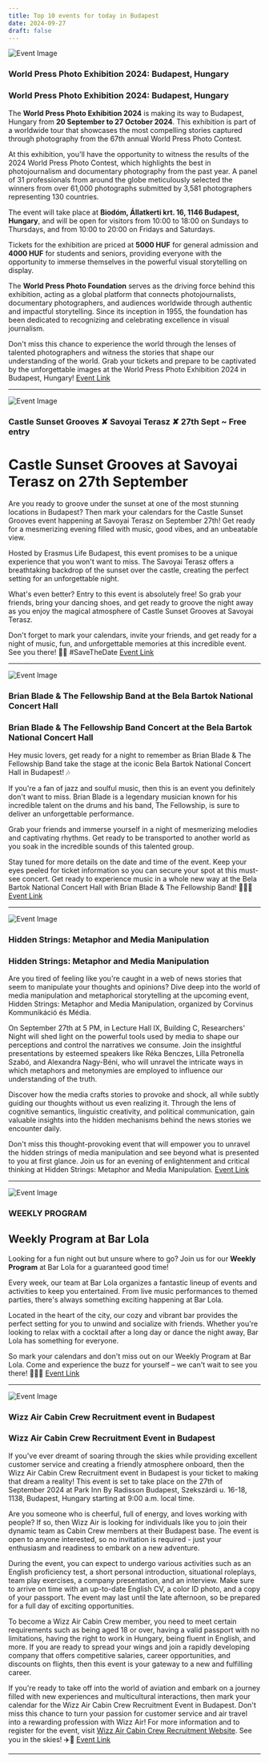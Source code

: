 ```yaml
---
title: Top 10 events for today in Budapest
date: 2024-09-27
draft: false
---
```


![Event Image](https://scontent-cdg4-2.xx.fbcdn.net/v/t39.30808-6/453234887_1079768283519067_8224867178223583682_n.jpg?stp=dst-jpg_s960x960&_nc_cat=101&ccb=1-7&_nc_sid=75d36f&_nc_ohc=wyWWjIx2BREQ7kNvgFitr_C&_nc_ht=scontent-cdg4-2.xx&_nc_gid=AYjUkPOUDZZE1gL01ki4IHW&oh=00_AYDFNq_qHwwta5xV8fvCKgrM6fKra1JtVssExnzQD6VNsQ&oe=66FBE890)

 ### World Press Photo Exhibition 2024: Budapest, Hungary

### World Press Photo Exhibition 2024: Budapest, Hungary

The **World Press Photo Exhibition 2024** is making its way to Budapest, Hungary from **20 September to 27 October 2024**. This exhibition is part of a worldwide tour that showcases the most compelling stories captured through photography from the 67th annual World Press Photo Contest.

At this exhibition, you'll have the opportunity to witness the results of the 2024 World Press Photo Contest, which highlights the best in photojournalism and documentary photography from the past year. A panel of 31 professionals from around the globe meticulously selected the winners from over 61,000 photographs submitted by 3,581 photographers representing 130 countries.

The event will take place at **Biodóm, Állatkerti krt. 16, 1146 Budapest, Hungary**, and will be open for visitors from 10:00 to 18:00 on Sundays to Thursdays, and from 10:00 to 20:00 on Fridays and Saturdays.

Tickets for the exhibition are priced at **5000 HUF** for general admission and **4000 HUF** for students and seniors, providing everyone with the opportunity to immerse themselves in the powerful visual storytelling on display.

The **World Press Photo Foundation** serves as the driving force behind this exhibition, acting as a global platform that connects photojournalists, documentary photographers, and audiences worldwide through authentic and impactful storytelling. Since its inception in 1955, the foundation has been dedicated to recognizing and celebrating excellence in visual journalism.

Don't miss this chance to experience the world through the lenses of talented photographers and witness the stories that shape our understanding of the world. Grab your tickets and prepare to be captivated by the unforgettable images at the World Press Photo Exhibition 2024 in Budapest, Hungary!
[Event Link](https://facebook.com/events/496137739483301)

---
![Event Image](https://scontent-cdg4-1.xx.fbcdn.net/v/t39.30808-6/459047969_913456674149909_667045357893096367_n.jpg?stp=dst-jpg_s960x960&_nc_cat=105&ccb=1-7&_nc_sid=75d36f&_nc_ohc=M6BNH4BXfaUQ7kNvgFYalFb&_nc_ht=scontent-cdg4-1.xx&_nc_gid=AAyV66ZWQyPxQHan0DFMNtS&oh=00_AYAXk46cRYCgQRbCshmup3Wg33qQDHIQZbSc2L3J6uB9eA&oe=66FC0414)

 ### Castle Sunset Grooves ✘ Savoyai Terasz ✘ 27th Sept ~ Free entry

# Castle Sunset Grooves at Savoyai Terasz on 27th September

Are you ready to groove under the sunset at one of the most stunning locations in Budapest? Then mark your calendars for the Castle Sunset Grooves event happening at Savoyai Terasz on September 27th! Get ready for a mesmerizing evening filled with music, good vibes, and an unbeatable view.

Hosted by Erasmus Life Budapest, this event promises to be a unique experience that you won't want to miss. The Savoyai Terasz offers a breathtaking backdrop of the sunset over the castle, creating the perfect setting for an unforgettable night.

What's even better? Entry to this event is absolutely free! So grab your friends, bring your dancing shoes, and get ready to groove the night away as you enjoy the magical atmosphere of Castle Sunset Grooves at Savoyai Terasz.

Don't forget to mark your calendars, invite your friends, and get ready for a night of music, fun, and unforgettable memories at this incredible event. See you there! 🌅🎶 #SaveTheDate
[Event Link](https://facebook.com/events/9149720428378153)

---
![Event Image](https://scontent-cdg4-1.xx.fbcdn.net/v/t39.30808-6/441286791_980448523452380_2631321111753061979_n.jpg?stp=dst-jpg_s960x960&_nc_cat=104&ccb=1-7&_nc_sid=75d36f&_nc_ohc=951SMAlYW9sQ7kNvgE93J02&_nc_ht=scontent-cdg4-1.xx&_nc_gid=Ay_P2CrVHEqTxj_7dDxQ-6L&oh=00_AYC0zft9n-IqoiyOwAdlCV06MPVdbOmsA5n9kBifwXbbFA&oe=66FBE955)

 ### Brian Blade & The Fellowship Band at the Bela Bartok National Concert Hall

### Brian Blade & The Fellowship Band Concert at the Bela Bartok National Concert Hall

Hey music lovers, get ready for a night to remember as Brian Blade & The Fellowship Band take the stage at the iconic Bela Bartok National Concert Hall in Budapest! 🎶

If you're a fan of jazz and soulful music, then this is an event you definitely don't want to miss. Brian Blade is a legendary musician known for his incredible talent on the drums and his band, The Fellowship, is sure to deliver an unforgettable performance.

Grab your friends and immerse yourself in a night of mesmerizing melodies and captivating rhythms. Get ready to be transported to another world as you soak in the incredible sounds of this talented group.

Stay tuned for more details on the date and time of the event. Keep your eyes peeled for ticket information so you can secure your spot at this must-see concert. Get ready to experience music in a whole new way at the Bela Bartok National Concert Hall with Brian Blade & The Fellowship Band! 🥁🎵✨
[Event Link](https://facebook.com/events/1008767770910449)

---
![Event Image](https://scontent-cdg4-2.xx.fbcdn.net/v/t39.30808-6/461173871_1361767691573556_921905885533252650_n.jpg?_nc_cat=101&ccb=1-7&_nc_sid=75d36f&_nc_ohc=s5WHBMNlmHkQ7kNvgF9wSfq&_nc_ht=scontent-cdg4-2.xx&oh=00_AYCoZCz8CzyIAukgbS0iXHj7cpfqcM4gYLeK6yeLtjfwqA&oe=66FBEEDA)

 ### Hidden Strings: Metaphor and Media Manipulation

### Hidden Strings: Metaphor and Media Manipulation

Are you tired of feeling like you're caught in a web of news stories that seem to manipulate your thoughts and opinions? Dive deep into the world of media manipulation and metaphorical storytelling at the upcoming event, Hidden Strings: Metaphor and Media Manipulation, organized by Corvinus Kommunikáció és Média.

On September 27th at 5 PM, in Lecture Hall IX, Building C, Researchers' Night will shed light on the powerful tools used by media to shape our perceptions and control the narratives we consume. Join the insightful presentations by esteemed speakers like Réka Benczes, Lilla Petronella Szabó, and Alexandra Nagy-Béni, who will unravel the intricate ways in which metaphors and metonymies are employed to influence our understanding of the truth.

Discover how the media crafts stories to provoke and shock, all while subtly guiding our thoughts without us even realizing it. Through the lens of cognitive semantics, linguistic creativity, and political communication, gain valuable insights into the hidden mechanisms behind the news stories we encounter daily.

Don't miss this thought-provoking event that will empower you to unravel the hidden strings of media manipulation and see beyond what is presented to you at first glance. Join us for an evening of enlightenment and critical thinking at Hidden Strings: Metaphor and Media Manipulation.
[Event Link](https://facebook.com/events/1231731507851697)

---
![Event Image](https://scontent-cdg4-2.xx.fbcdn.net/v/t39.30808-6/461057360_122132184842350684_6650414065978308715_n.jpg?stp=cp6_dst-jpg_s960x960&_nc_cat=103&ccb=1-7&_nc_sid=75d36f&_nc_ohc=ur0PKCRwMQQQ7kNvgH9mYug&_nc_ht=scontent-cdg4-2.xx&oh=00_AYDlleAzRCp51oShBO7-Wr-KStzW5cG1dkqb99ZWhQGQYg&oe=66FC1052)

 ### WEEKLY PROGRAM

## Weekly Program at Bar Lola

Looking for a fun night out but unsure where to go? Join us for our **Weekly Program** at Bar Lola for a guaranteed good time! 

Every week, our team at Bar Lola organizes a fantastic lineup of events and activities to keep you entertained. From live music performances to themed parties, there's always something exciting happening at Bar Lola.

Located in the heart of the city, our cozy and vibrant bar provides the perfect setting for you to unwind and socialize with friends. Whether you're looking to relax with a cocktail after a long day or dance the night away, Bar Lola has something for everyone.

So mark your calendars and don't miss out on our Weekly Program at Bar Lola. Come and experience the buzz for yourself – we can't wait to see you there! 🍹🎶🎉
[Event Link](https://facebook.com/events/883365423361982)

---
![Event Image](https://scontent-cdg4-1.xx.fbcdn.net/v/t39.30808-6/460111096_928016276031452_9129627715418323651_n.jpg?stp=dst-jpg_s960x960&_nc_cat=105&ccb=1-7&_nc_sid=75d36f&_nc_ohc=5trdw3128BMQ7kNvgHIh5jm&_nc_ht=scontent-cdg4-1.xx&_nc_gid=Ar-6VNPG6IHGXWhsFFO_FU5&oh=00_AYC6daa_2Nd-HLMUUmEqqyHEE1SvF9j8lLvNyD21Ehjc6A&oe=66FC0BC6)

 ### Wizz Air Cabin Crew Recruitment event in Budapest

### Wizz Air Cabin Crew Recruitment Event in Budapest

If you've ever dreamt of soaring through the skies while providing excellent customer service and creating a friendly atmosphere onboard, then the Wizz Air Cabin Crew Recruitment event in Budapest is your ticket to making that dream a reality! This event is set to take place on the 27th of September 2024 at Park Inn By Radisson Budapest, Szekszárdi u. 16-18, 1138, Budapest, Hungary starting at 9:00 a.m. local time.

Are you someone who is cheerful, full of energy, and loves working with people? If so, then Wizz Air is looking for individuals like you to join their dynamic team as Cabin Crew members at their Budapest base. The event is open to anyone interested, so no invitation is required - just your enthusiasm and readiness to embark on a new adventure.

During the event, you can expect to undergo various activities such as an English proficiency test, a short personal introduction, situational roleplays, team play exercises, a company presentation, and an interview. Make sure to arrive on time with an up-to-date English CV, a color ID photo, and a copy of your passport. The event may last until the late afternoon, so be prepared for a full day of exciting opportunities.

To become a Wizz Air Cabin Crew member, you need to meet certain requirements such as being aged 18 or over, having a valid passport with no limitations, having the right to work in Hungary, being fluent in English, and more. If you are ready to spread your wings and join a rapidly developing company that offers competitive salaries, career opportunities, and discounts on flights, then this event is your gateway to a new and fulfilling career.

If you're ready to take off into the world of aviation and embark on a journey filled with new experiences and multicultural interactions, then mark your calendar for the Wizz Air Cabin Crew Recruitment Event in Budapest. Don't miss this chance to turn your passion for customer service and air travel into a rewarding profession with Wizz Air! For more information and to register for the event, visit [Wizz Air Cabin Crew Recruitment Website](https://cabincrew.wizzair.com). See you in the skies! ✈️🌟
[Event Link](https://facebook.com/events/881066816772152)

---

